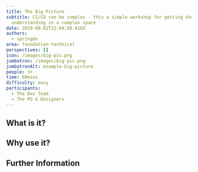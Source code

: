 ```yaml
---
title: The Big Picture
subtitle: CI/CD can be complex - this a simple workshop for getting shared
  understanding in a complex space
date: 2020-08-02T12:04:58.410Z
authors:
  - springdo
area: foundation-technical
perspectives: []
icon: /images/big-pic.png
jumbotron: /images/big-pic.png
jumbotronAlt: example-big-picture
people: 3+
time: 60mins
difficulty: easy
participants:
  - The Dev Team
  - The PO & Designers
---
```

## What is it? 

## Why use it? 

## Further Information

